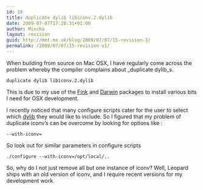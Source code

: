 ```yaml
---
id: 18
title: duplicate dylib libiconv.2.dylib
date: 2009-07-07T17:28:31+01:00
author: Mischa
layout: revision
guid: http://mmt.me.uk/blog/2009/07/07/15-revision-3/
permalink: /2009/07/07/15-revision-v1/
---
```

When building from source on Mac OSX, I have regularly come across the problem whereby the compiler complains about _duplicate dylib_s.

`duplicate dylib libiconv.2.dylib`

This is due to my use of the [Fink](http://www.finkproject.org/) and [Darwin](http://darwinports.com/) packages to install various bits I need for OSX development.

I recently noticed that many configure scripts cater for the user to select which [dylib](http://www.kernelthread.com/mac/osx/programming.html) they would like to include. So I figured that my problem of duplicate iconv&#8217;s can be overcome by looking for options like :

`--with-iconv=`

So look out for similar parameters in configure scripts

 `./configure --with-iconv=/opt/local/..`

So, why do I not just remove all but one instance of iconv? Well, Leopard ships with an old version of iconv, and I require recent versions for my development work.